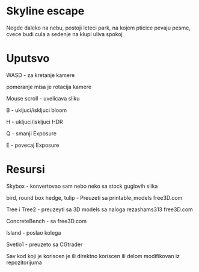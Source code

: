 # Skyline escape
Negde daleko na nebu, postoji leteci park, na kojem pticice pevaju pesme, cvece budi cula a sedenje na klupi uliva spokoj 
# Uputsvo
WASD - za kretanje kamere

pomeranje misa je rotacija kamere

Mouse scroll - uvelicava sliku

B - ukljuci/iskljuci bloom

H - ukljuci/iskljuci HDR

Q - smanji Exposure

E - povecaj Exposure
# Resursi
Skybox - konvertovao sam nebo neko sa stock guglovih slika
 
bird, round box hedge, tulip - Preuzeti sa printable_models free3D.com

Tree i Tree2 - preuzeyti sa 3D models sa naloga rezashams313 free3D.com

ConcreteBench - sa free3D.com

Island - poslao kolega

Svetlo1 - preuzeto sa CGtrader

Sav kod koji je koriscen je ili direktno koriscen ili delom modifikovan iz repozitorijuma

